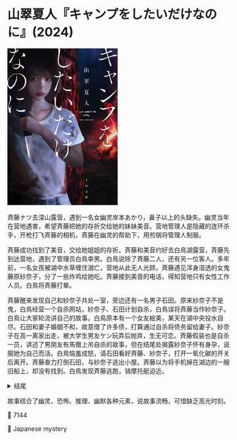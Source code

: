 # 山翠夏人『キャンプをしたいだけなのに』(2024)

<img src=images/2024_cover.jpg width=250/>
  
斉藤ナツ去深山露营，遇到一名女幽灵岸本あかり，鼻子以上的头缺失。幽灵当年在营地遇害，希望斉藤把她的存折交给她的妹妹美音。营地管理人是隐藏的连环杀手，开枪打飞斉藤的相机，斉藤在幽灵的帮助下，用煎锅将管理人制服。

斉藤成功找到了美音，交给她姐姐的存折。斉藤和美音约好去白鳥湖露营，斉藤先到达营地，遇到了管理员白鳥幸男。白鳥说除了斉藤二人，还有另一位客人。多年前，一名女孩被湖中水草缠住溺亡，营地从此无人光顾。斉藤遇见浑身湿透的女鬼藤原紗奈子，分了一些炸鸡给她吃。斉藤接到美音的电话，得知营地只有女性工作人员。白鳥将斉藤打晕。

斉藤醒来发现自己和紗奈子共处一室，旁边还有一名男子石田。原来紗奈子不是鬼，白鳥经营一个自杀网站，紗奈子、石田计划自杀，白鳥误将斉藤当作紗奈子。白鳥让大家轮流讲自己的故事。白鳥原本有一个女友絵美，某天在湖中央投水自尽。石田和妻子婚姻不和，故意借了许多债，打算通过自杀将债务留给妻子。紗奈子在高一离家出走，被大学生男友ケン玩弄后抛弃，生无可恋。斉藤假装也是自杀一员，讲述了男朋友有馬徹上吊自杀的故事，但在结尾处揭露紗奈子怀有身孕，说服她为自己而活。白鳥恼羞成怒，请石田看好斉藤、紗奈子，打开一氧化碳的开关后离开。斉藤奋力打倒石田，与紗奈子逃出小屋。斉藤以为将手机掉在湖边的一艘旧船上，却没有找到。白鳥发现斉藤逃跑，骑摩托艇迫近。

<details><summary>结尾</summary>
斉藤把鞋和遗书留在船上，藏身船下，伪装成跳湖自杀，等白鳥上船后将船掀翻。斉藤逃上紗奈子的汽车，换挡撞飞了白鳥。白鳥当年杀死了絵美和自己的父母。紗奈子生下宝宝藤原未来。
</details>

故事结合了幽灵、恐怖、推理、幽默各种元素，说故事流畅，可惜缺乏高光时刻。

:link: 7144

:file_folder: Japanese mystery
